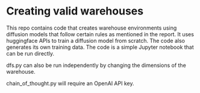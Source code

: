 # Creating valid warehouses

This repo contains code that creates warehouse environments using diffusion models that follow certain rules as mentioned in the report. It uses huggingface APIs to train a diffusion model from scratch. The code also generates its own training data. The code is a simple Jupyter notebook that can be run directly.

dfs.py can also be run independently by changing the dimensions of the warehouse.

chain_of_thought.py will require an OpenAI API key.
